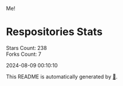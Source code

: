 Me!

# Respositories Stats
Stars Count: 238  
Forks Count: 7

2024-08-09 00:10:10  

This README is automatically generated by [🐰](https://github.com/rnitta/rnitta).
